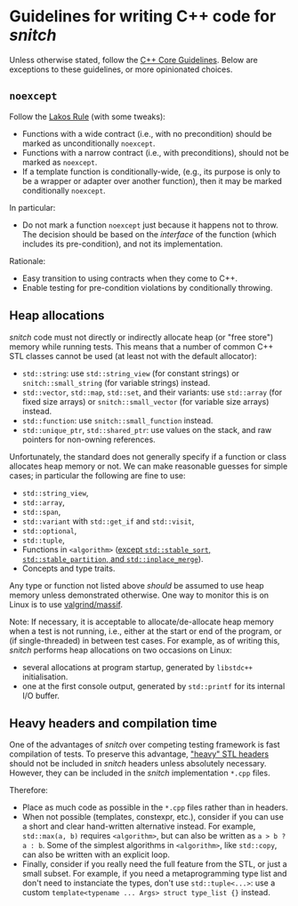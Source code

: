 # Guidelines for writing C++ code for *snitch*

Unless otherwise stated, follow the [C++ Core Guidelines](https://isocpp.github.io/CppCoreGuidelines/CppCoreGuidelines). Below are exceptions to these guidelines, or more opinionated choices.


## `noexcept`

Follow the [Lakos Rule](https://quuxplusone.github.io/blog/2018/04/25/the-lakos-rule/) (with some tweaks):
 - Functions with a wide contract (i.e., with no precondition) should be marked as unconditionally `noexcept`.
 - Functions with a narrow contract (i.e., with preconditions), should not be marked as `noexcept`.
 - If a template function is conditionally-wide, (e.g., its purpose is only to be a wrapper or adapter over another function), then it may be marked conditionally `noexcept`.

In particular:
 - Do not mark a function `noexcept` just because it happens not to throw. The decision should be based on the *interface* of the function (which includes its pre-condition), and not its implementation.

Rationale:
 - Easy transition to using contracts when they come to C++.
 - Enable testing for pre-condition violations by conditionally throwing.


## Heap allocations

*snitch* code must not directly or indirectly allocate heap (or "free store") memory while running tests. This means that a number of common C++ STL classes cannot be used (at least not with the default allocator):
 - `std::string`: use `std::string_view` (for constant strings) or `snitch::small_string` (for variable strings) instead.
 - `std::vector`, `std::map`, `std::set`, and their variants: use `std::array` (for fixed size arrays) or `snitch::small_vector` (for variable size arrays) instead.
 - `std::function`: use `snitch::small_function` instead.
 - `std::unique_ptr`, `std::shared_ptr`: use values on the stack, and raw pointers for non-owning references.

Unfortunately, the standard does not generally specify if a function or class allocates heap memory or not. We can make reasonable guesses for simple cases; in particular the following are fine to use:
 - `std::string_view`,
 - `std::array`,
 - `std::span`,
 - `std::variant` with `std::get_if` and `std::visit`,
 - `std::optional`,
 - `std::tuple`,
 - Functions in `<algorithm>` ([except `std::stable_sort`, `std::stable_partition`, and `std::inplace_merge`](https://stackoverflow.com/a/46714875/1565581)).
 - Concepts and type traits.

Any type or function not listed above *should* be assumed to use heap memory unless demonstrated otherwise. One way to monitor this is on Linux is to use [valgrind/massif](https://valgrind.org/docs/manual/ms-manual.html).

Note: If necessary, it is acceptable to allocate/de-allocate heap memory when a test is not running, i.e., either at the start or end of the program, or (if single-threaded) in between test cases. For example, as of writing this, *snitch* performs heap allocations on two occasions on Linux:
 - several allocations at program startup, generated by `libstdc++` initialisation.
 - one at the first console output, generated by `std::printf` for its internal I/O buffer.


## Heavy headers and compilation time

One of the advantages of *snitch* over competing testing framework is fast compilation of tests. To preserve this advantage, ["heavy" STL headers](https://artificial-mind.net/projects/compile-health/) should not be included in *snitch* headers unless absolutely necessary. However, they can be included in the *snitch* implementation `*.cpp` files.

Therefore:
 - Place as much code as possible in the `*.cpp` files rather than in headers.
 - When not possible (templates, constexpr, etc.), consider if you can use a short and clear hand-written alternative instead. For example, `std::max(a, b)` requires `<algorithm>`, but can also be written as `a > b ? a : b`. Some of the simplest algorithms in `<algorithm>`, like `std::copy`, can also be written with an explicit loop.
 - Finally, consider if you really need the full feature from the STL, or just a small subset. For example, if you need a metaprogramming type list and don't need to instanciate the types, don't use `std::tuple<...>`: use a custom `template<typename ... Args> struct type_list {}` instead.
